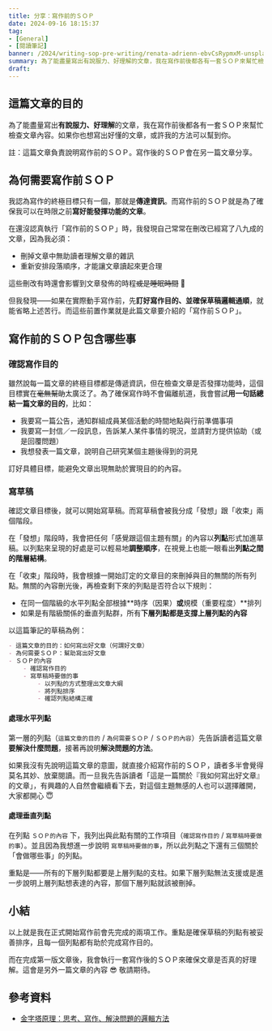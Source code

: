 ```yaml
---
title: 分享：寫作前的ＳＯＰ
date: 2024-09-16 18:15:37
tag:
- [General]
- [閱讀筆記]
banner: /2024/writing-sop-pre-writing/renata-adrienn-ebvCsRypmxM-unsplash.jpg
summary: 為了能盡量寫出有說服力、好理解的文章，我在寫作前後都各有一套ＳＯＰ來幫忙檢查文章內容。如果你也想寫出好懂的文章，歡迎參考此篇筆記。
draft: 
---
```


## 這篇文章的目的

為了能盡量寫出**有說服力、好理解**的文章，我在寫作前後都各有一套ＳＯＰ來幫忙檢查文章內容。如果你也想寫出好懂的文章，或許我的方法可以幫到你。

註：這篇文章負責說明寫作前的ＳＯＰ。寫作後的ＳＯＰ會在另一篇文章分享。

## 為何需要寫作前ＳＯＰ

我認為寫作的終極目標只有一個，那就是**傳達資訊**。而寫作前的ＳＯＰ就是為了確保我可以在時限之前**寫好能發揮功能的文章**。

在還沒認真執行「寫作前的ＳＯＰ」時，我發現自己常常在刪改已經寫了八九成的文章，因為我必須：

- 刪掉文章中無助讀者理解文章的雜訊
- 重新安排段落順序，才能讓文章讀起來更合理

這些刪改有時還會影響到文章發佈的時程~~或是睡眠時間~~ 🫠

但我發現——如果在實際動手寫作前，先**訂好寫作目的、並確保草稿邏輯通順**，就能省略上述苦行。而這些前置作業就是此篇文章要介紹的「寫作前ＳＯＰ」。

## 寫作前的ＳＯＰ包含哪些事

### 確認寫作目的

雖然說每一篇文章的終極目標都是傳遞資訊，但在檢查文章是否發揮功能時，這個目標實在~~毫無幫助~~太廣泛了。為了確保寫作時不會偏離航道，我會嘗試**用一句話總結一篇文章的目的**，比如：

- 我要寫一篇公告，通知群組成員某個活動的時間地點與行前準備事項
- 我要寫一封信／一段訊息，告訴某人某件事情的現況，並請對方提供協助（或是回覆問題）
- 我想發表一篇文章，說明自己研究某個主題後得到的洞見

訂好具體目標，能避免文章出現無助於實現目的的內容。

### 寫草稿

確認文章目標後，就可以開始寫草稿。而寫草稿會被我分成「發想」跟「收束」兩個階段。

在「發想」階段時，我會把任何「感覺跟這個主題有關」的內容以**列點**形式加進草稿。以列點來呈現的好處是可以輕易地**調整順序**，在視覺上也能一眼看出**列點之間的階層結構**。

在「收束」階段時，我會根據一開始訂定的文章目的來刪掉與目的無關的所有列點。無關的內容刪光後，再檢查剩下來的列點是否符合以下規則：

- 在同一個階級的水平列點全部根據**時序（因果）**或**規模（重要程度）**排列
- 如果是有階級關係的垂直列點群，所有**下層列點都是支撐上層列點的內容**

以這篇筆記的草稿為例：

```markdown
- 這篇文章的目的：如何寫出好文章（何謂好文章）
- 為何需要ＳＯＰ：幫助寫出好文章
- ＳＯＰ的內容
	- 確認寫作目的
	- 寫草稿時要做的事
		- 以列點的方式整理出文章大綱
		- 將列點排序
		- 確認列點結構正確
```

#### 處理水平列點

第一層的列點（`這篇文章的目的` / `為何需要ＳＯＰ` / `ＳＯＰ的內容`）先告訴讀者這篇文章**要解決什麼問題**，接著再說明**解決問題的方法**。

如果我沒有先說明這篇文章的意圖，就直接介紹寫作前的ＳＯＰ，讀者多半會覺得莫名其妙、放棄閱讀。而一旦我先告訴讀者「這是一篇關於『我如何寫出好文章』的文章」，有興趣的人自然會繼續看下去，對這個主題無感的人也可以選擇離開，大家都開心 😇

#### 處理垂直列點

在列點 `ＳＯＰ的內容` 下，我列出與此點有關的工作項目（`確認寫作目的` / `寫草稿時要做的事`）。並且因為我想進一步說明 `寫草稿時要做的事`，所以此列點之下還有三個關於「會做哪些事」的列點。

重點是——所有的下層列點都要是上層列點的支柱。如果下層列點無法支援或是進一步說明上層列點想表達的內容，那個下層列點就該被刪掉。

## 小結

以上就是我在正式開始寫作前會先完成的兩項工作。重點是確保草稿的列點有被妥善排序，且每一個列點都有助於完成寫作目的。

而在完成第一版文章後，我會執行一套寫作後的ＳＯＰ來確保文章是否真的好理解。這會是另外一篇文章的內容 😎 敬請期待。

## 參考資料

- [金字塔原理：思考、寫作、解決問題的邏輯方法](https://www.books.com.tw/products/0010369735)
